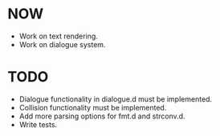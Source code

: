 # NOW

* Work on text rendering.
* Work on dialogue system.

# TODO

* Dialogue functionality in dialogue.d must be implemented.
* Collision functionality must be implemented.
* Add more parsing options for fmt.d and strconv.d.
* Write tests.
